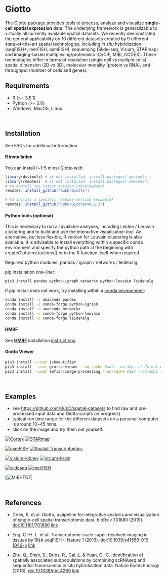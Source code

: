 
<!-- README.md is generated from README.Rmd. Please edit that file -->

<!-- This line is from RStudio -->

# Giotto

<!-- badges: start -->

<!-- badges: end -->

The Giotto package provides tools to process, analyze and visualize
**single-cell spatial expression** data. The underlying framework is
generalizable to virtually all currently available spatial datasets. We
recently demonstrated the general applicability on 10 different datasets
created by 9 different state-of-the-art spatial technologies, including
*in situ* hybridization (seqFISH+, merFISH, osmFISH), sequencing
(Slide-seq, Visium, STARmap) and imaging-based multiplexing/proteomics
(CyCIF, MIBI, CODEX). These technologies differ in terms of resolution
(single cell vs multiple cells), spatial dimension (2D vs 3D), molecular
modality (protein vs RNA), and throughput (number of cells and genes).

## Requirements

  - R (\>= 3.5.1)
  - Python (\>= 3.0)
  - Windows, MacOS, Linux

 

## Installation

See FAQs for additional information.

#### R installation

You can install (\~1-5 mins) Giotto with:

``` r
library(devtools) # if not installed: install.packages('devtools') 
library(remotes)  # if not installed: install.packages('remotes')
# to install the latest version (development)
remotes::install_github("RubD/Giotto")

# to install a specific release version (example)
remotes::install_github("RubD/Giotto@v0.1.3")
```

#### Python tools (optional)

This is necessary to run all available analyses, including Leiden /
Louvain clustering and to build and use the interactive visualization
tool. An alternative, but less flexible, R version for Louvain
clustering is also available. It is advisable to install everything
within a specific conda environment and specify the python path at the
beginning with createGiottoInstructions() or in the R function itself
when required.

Required python modules: pandas / igraph / networkx / leidenalg

pip installation one-liner:

``` bash
pip3 install pandas python-igraph networkx python-louvain leidenalg
```

If pip install does not work, try installing within a [conda
environment](https://docs.conda.io/projects/conda/en/latest/user-guide/tasks/manage-environments.html#creating-an-environment-with-commands):

``` bash
conda install -c anaconda pandas
conda install -c conda-forge python-igraph
conda install -c anaconda networkx
conda install -c conda-forge python-louvain
conda install -c conda-forge leidenalg
```

#### HMRF

See [**HMRF**](http://www.nature.com/articles/nbt.4260) installation
[instructions](http://spatial.rc.fas.harvard.edu/install.html).

#### Giotto Viewer

``` bash
pip3 install --user jsbeautifier
pip3 install --user giotto-viewer --no-cache #add --no-deps if do not wish to upgrade dependency
pip3 install --user smfish-image-processing --no-cache #add --no-deps if do not wish to upgrade dependency
```

 

## Examples

  - see <https://github.com/RubD/spatial-datasets> to find raw and
    pre-processed input data and Giotto scripts (in progress).
  - typical run time range for the different datasets on a personal
    computer is around 10\~45 mins.  
  - click on the image and try them out yourself.

[![Cortex](./inst/images/cortex_image_summary.png)](./inst/examples/mouse_cortex_svz/seqfish_cortex_Giotto_v0.1.4.md)
[![STARmap](./inst/images/starmap_cortex_image_summary.png)](./inst/examples/mouse_starmap_cortex/starmap_cortex_Giotto_v0.1.2_update.md)

[![osmFISH](./inst/images/osmFISH_SS_cortex_image_summary.png)](./inst/examples/mouse_osmFISH_SS_cortex/osmFISH_SS_cortex_Giotto_v0.1.2.md)
[![Spatial
Transcriptomics](./inst/images/SpatTx_OB_image_summary.png)](./inst/examples/mouse_SpatTx_OB/mouse_SpatTx_OB_Giotto_v0.1.2.md)

[![visium-kidney](./inst/images/visium_kidney_image_summary.png)](./inst/examples/mouse_visium_kidney/mouse_visium_kidney_Giotto_v0.1.3.md)
[![visium-brain](./inst/images/visium_brain_image_summary.png)](./inst/examples/mouse_visium_brain/mouse_visium_brain_Giotto_v0.1.3.md)

[![slideseq](./inst/images/slideseq_cerebellum_image_summary.png)](./inst/examples/mouse_slideseq_cerebellum/slideseq_cerebellum_Giotto_v0.1.2.md)
[![merFISH](./inst/images/merFISH_hypothalam_image_summary.png)](./inst/examples/mouse_hypothalamic_preoptic_region/merfish_hypo_Giotto_v0.1.2_update.md)

\[![MIBI-TOF](./inst/images/MIBI_tumor_image_summary.png)\]

 

## References

  - Dries, R. et al. Giotto, a pipeline for integrative analysis and
    visualization of single-cell spatial transcriptomic data. bioRxiv
    701680 (2019). <doi:10.1101/701680>
    [link](https://www.biorxiv.org/content/10.1101/701680v1)

  - Eng, C.-H. L. et al. Transcriptome-scale super-resolved imaging in
    tissues by RNA seqFISH+. Nature 1 (2019).
    <doi:10.1038/s41586-019-1049-y>
    [link](https://www.nature.com/articles/s41586-019-1049-y)

  - Zhu, Q., Shah, S., Dries, R., Cai, L. & Yuan, G.-C. Identification
    of spatially associated subpopulations by combining scRNAseq and
    sequential fluorescence in situ hybridization data. Nature
    Biotechnology (2018). <doi:10.1038/nbt.4260>
    [link](https://www.nature.com/articles/nbt.4260)
